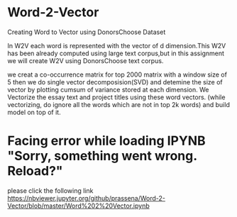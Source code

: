 # Word-2-Vector
Creating Word to Vector using DonorsChoose Dataset

In W2V each word is represented with the vector of d dimension.This W2V has been already computed using large text corpus,but in this assignment we will create W2V using DonorsChoose text corpus.

we creat a co-occurrence matrix for top 2000 matrix with a window size of 5 then we do single vector decomposision(SVD) and detemine the size of vector by plotting cumsum of variance stored at each dimension.
We Vectorize the essay text and project titles using these word vectors. (while vectorizing, do ignore all the words which are not in top 2k words) and build model on top of it.

# Facing error while loading IPYNB "Sorry, something went wrong. Reload?"
please click the following link https://nbviewer.jupyter.org/github/prassena/Word-2-Vector/blob/master/Word%202%20Vector.ipynb
